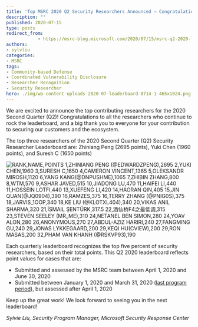 ```yaml
---
title: 'Top MSRC 2020 Q2 Security Researchers Announced – Congratulations!'
description: ""
published: 2020-07-15
type: posts
redirect_from:
            - https://msrc-blog.microsoft.com/2020/07/15/msrc-q2-2020-leaderboard/
authors:
- sylvliu
categories:
- MSRC
tags:
- Community-based Defense
- Coordinated Vulnerability Disclosure
- Researcher Recognition
- Security Researcher
hero: ./img/wp-content-uploads-2020-07-leaderboard-0714-1-465x1024.png
---
```

<!-- wp:paragraph -->

We are excited to announce the top contributing researchers for the 2020 Second Quarter (Q2)! Congratulations to all the researchers who continue to rock the leaderboard, and a big thank you to everyone for your contribution to securing our customers and the ecosystem.

<!-- /wp:paragraph -->

<!-- wp:paragraph -->

The top three researchers of the 2020 Second Quarter (Q2) Security Researcher Leaderboard are: Zhiniang Peng (2695 points), Yuki Chen (1960 points), and Suresh C (1650 points)

<!-- /wp:paragraph -->

<!-- wp:image {"align":"center","id":11977,"width":598,"height":1315,"sizeSlug":"large"} -->

![RANK,NAME,POINTS
1,ZHINIANG PENG (@EDWARDZPENG),2695
2,YUKI CHEN,1960
3,SURESH C,1650
4,CAMERON VINCENT,1365
5,OLEKSANDR MIROSH,1120
6,YANG KANG(@DNPUSHME),1065
7,ZHIBIN ZHANG,800
8,WTM,570
9,ASHAR JAVED,515
10,JIADONG LU,470
11,HAIFEI LI,440
11,HOSSEIN LOTFI,440
13,XUEFENG LI,420
14,HAORAN QIN,405
15,JIN QUAN(@JQ0904),390
16,RAMZES,375
16,TERRY ZHANG (@PNIG0S),375
18,JARVIS_1OOP,340
18,KE LIU (@KLOTXL404),340
20,VIKAS ANIL SHARMA,320
21,İSMAIL ŞENTÜRK,317.5
22,酒仙桥F4之最低调,315
23,STEVEN SEELEY (MR_ME),310
24,NETANEL BEN SIMON,280
24,YOAV ALON,280
26,ANONYMOUS,270
27,ABDUL-AZIZ HARIRI,240
27,FANGMING GU,240
29,JONAS LYKKEGAARD,200
29,KEQI HU(CVIEW),200
29,RON MASAS,200
32,PHAM VAN KHANH (@RSKVP93),190](./img/wp-content-uploads-2020-07-leaderboard-0714-1-465x1024.png)

<!-- /wp:image -->

<!-- wp:paragraph -->

Each quarterly leaderboard recognizes the top five percent of security researchers, based on their total points. This Q2 2020 leaderboard reflects point values for cases that are:

<!-- /wp:paragraph -->

<!-- wp:list -->

- Submitted and assessed by the MSRC team between April 1, 2020 and June 30, 2020
- Submitted between January 1, 2020 and March 31, 2020 ([last program period](https://msrc-blog.microsoft.com/2020/04/23/msrc-q1-2020-leaderboard/)), but assessed after April 1, 2020

<!-- /wp:list -->

<!-- wp:paragraph -->

Keep up the great work! We look forward to seeing you in the next leaderboard!

<!-- /wp:paragraph -->

<!-- wp:paragraph -->

_Sylvie Liu, Security Program Manager, Microsoft Security Response Center_

<!-- /wp:paragraph -->
